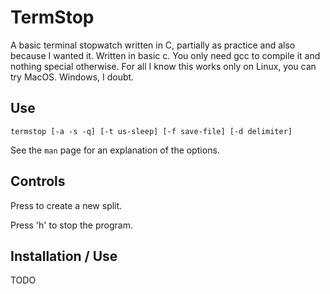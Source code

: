 # TermStop
A basic terminal stopwatch written in C, partially as practice and also because I wanted it.
Written in basic c. You only need gcc to compile it and nothing special otherwise. For all I know this works only on Linux, you can try MacOS. Windows, I doubt.

## Use
```
termstop [-a -s -q] [-t us-sleep] [-f save-file] [-d delimiter]
```

See the `man` page for an explanation of the options.

## Controls
Press <ENTER> to create a new split.

Press 'h' to stop the program.

## Installation / Use

TODO

